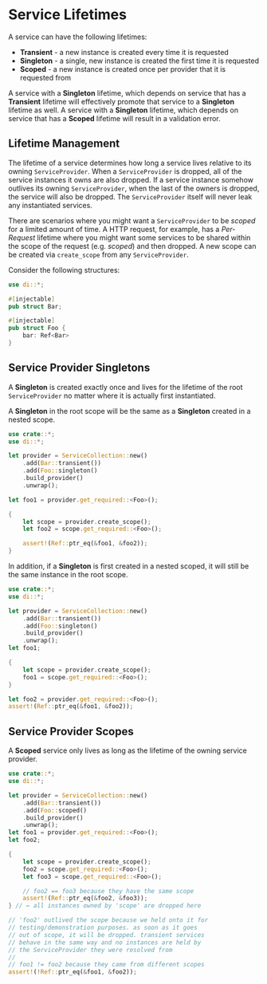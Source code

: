 # Service Lifetimes

A service can have the following lifetimes:

- **Transient** - a new instance is created every time it is requested
- **Singleton** - a single, new instance is created the first time it is requested
- **Scoped** - a new instance is created once per provider that it is requested from

A service with a **Singleton** lifetime, which depends on service that has a **Transient** lifetime will effectively promote that service to a **Singleton** lifetime as well. A service with a **Singleton** lifetime, which depends on service that has a **Scoped** lifetime will result in a validation error.

## Lifetime Management

The lifetime of a service determines how long a service lives relative to its owning `ServiceProvider`. When a `ServiceProvider` is dropped, all of the service instances it owns are also dropped. If a service instance somehow outlives its owning `ServiceProvider`, when the last of the owners is dropped, the service will also be dropped. The `ServiceProvider` itself will never leak any instantiated services.

There are scenarios where you might want a `ServiceProvider` to be _scoped_ for a limited amount of time. A HTTP request, for example, has a _Per-Request_ lifetime where you might want some services to be shared within the scope of the request (e.g. _scoped_) and then dropped. A new scope can be created via `create_scope` from any `ServiceProvider`.

Consider the following structures:

```rust
use di::*;

#[injectable]
pub struct Bar;

#[injectable]
pub struct Foo {
    bar: Ref<Bar>
}
```

## Service Provider Singletons

A **Singleton** is created exactly once and lives for the lifetime of the root `ServiceProvider` no matter where it is actually first instantiated.

A **Singleton** in the root scope will be the same as a **Singleton** created in a nested scope.

```rust
use crate::*;
use di::*;

let provider = ServiceCollection::new()
    .add(Bar::transient())
    .add(Foo::singleton()
    .build_provider()
    .unwrap();

let foo1 = provider.get_required::<Foo>();

{
    let scope = provider.create_scope();
    let foo2 = scope.get_required::<Foo>();

    assert!(Ref::ptr_eq(&foo1, &foo2));
}
```

In addition, if a **Singleton** is first created in a nested scoped, it will still be the same instance in the root scope.

```rust
use crate::*;
use di::*;

let provider = ServiceCollection::new()
    .add(Bar::transient())
    .add(Foo::singleton()
    .build_provider()
    .unwrap();
let foo1;

{
    let scope = provider.create_scope();
    foo1 = scope.get_required::<Foo>();
}

let foo2 = provider.get_required::<Foo>();
assert!(Ref::ptr_eq(&foo1, &foo2));
```

## Service Provider Scopes

A **Scoped** service only lives as long as the lifetime of the owning service provider.

```rust
use crate::*;
use di::*;

let provider = ServiceCollection::new()
    .add(Bar::transient())
    .add(Foo::scoped()
    .build_provider()
    .unwrap();
let foo1 = provider.get_required::<Foo>();
let foo2;

{
    let scope = provider.create_scope();
    foo2 = scope.get_required::<Foo>();
    let foo3 = scope.get_required::<Foo>();

    // foo2 == foo3 because they have the same scope
    assert!(Ref::ptr_eq(&foo2, &foo3));
} // ← all instances owned by 'scope' are dropped here

// 'foo2' outlived the scope because we held onto it for
// testing/demonstration purposes. as soon as it goes
// out of scope, it will be dropped. transient services
// behave in the same way and no instances are held by
// the ServiceProvider they were resolved from
//
// foo1 != foo2 because they came from different scopes
assert!(!Ref::ptr_eq(&foo1, &foo2));
```